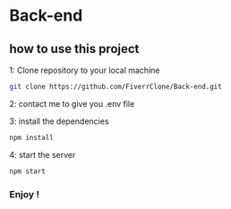 # Back-end

## how to use this project

1: Clone repository to your local machine

```bash
git clone https://github.com/FiverrClone/Back-end.git
```

2: contact me to give you .env file

3: install the dependencies

```bash
npm install
```
4: start the server  

```bash
npm start
```

### Enjoy !